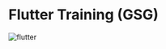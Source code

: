 # Flutter Training (GSG)
![flutter](https://github.com/NadeenRR/flutter_training_gsg/assets/65049320/c97c28c6-4375-4c73-bfbf-0956418b3fd6)
